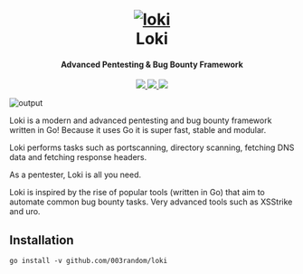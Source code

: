 <h1 align="center">
  <br>
  <a href="https://github.com/003random/loki"><img src="https://neonxp.gallerycdn.vsassets.io/extensions/neonxp/gotools/0.0.7/1617490636710/Microsoft.VisualStudio.Services.Icons.Default" alt="loki" sty></a>
  <br>
  Loki
  <br>
</h1>

<h4 align="center">Advanced Pentesting & Bug Bounty Framework</h4>

<p align="center">
  <a href="https://github.com/003random/loki/releases">
    <img src="https://img.shields.io/github/release/003random/loki.svg">
  </a>
  <a href="https://travis-ci.com/003random/loki">
    <img src="https://img.shields.io/travis/com/003random/loki.svg">
  </a>
  <a href="https://github.com/003random/loki/issues?q=is%3Aissue+is%3Aclosed">
      <img src="https://img.shields.io/github/issues-closed-raw/003random/loki.svg">
  </a>
</p>

![output](https://i.imgur.com/t2Pan8p.png)


Loki is a modern and advanced pentesting and bug bounty framework written in Go!
Because it uses Go it is super fast, stable and modular.

Loki performs tasks such as portscanning, directory scanning, fetching DNS data and fetching response headers.

As a pentester, Loki is all you need.

Loki is inspired by the rise of popular tools (written in Go) that aim to automate common bug bounty tasks. Very advanced tools such as XSStrike and uro.


## Installation
```
go install -v github.com/003random/loki
```
